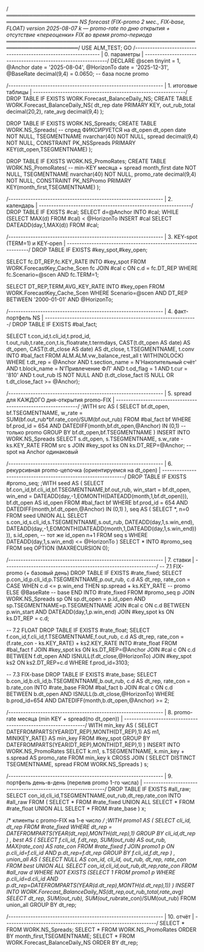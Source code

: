 /*═════════════════════════════════════════════════════════════════════
  NS forecast (FIX-promo 2 мес., FIX-base, FLOAT)
  version 2025-08-07 k — promo-rate по дню открытия + отсутствие
                          «переоценки» FIX во время promo-периода
═════════════════════════════════════════════════════════════════════*/
USE ALM_TEST;
GO
/*---------------------------------------------------------------*
 | 0. параметры                                                  |
 *--------------------------------------------------------------*/
DECLARE
    @scen      tinyint      = 1,
    @Anchor    date         = '2025-08-04',
    @HorizonTo date         = '2025-12-31',
    @BaseRate  decimal(9,4) = 0.0650;        -- база после promo

/*---------------------------------------------------------------*
 | 1. итоговые таблицы                                           |
 *--------------------------------------------------------------*/
DROP TABLE IF EXISTS WORK.Forecast_BalanceDaily_NS;
CREATE TABLE WORK.Forecast_BalanceDaily_NS(
  dt_rep date PRIMARY KEY,
  out_rub_total decimal(20,2),
  rate_avg      decimal(9,4)
);

DROP TABLE IF EXISTS WORK.NS_Spreads;
CREATE TABLE WORK.NS_Spreads(               -- спред ФИКСИРУЕТСЯ на dt_open
  dt_open      date         NOT NULL,
  TSEGMENTNAME nvarchar(40) NOT NULL,
  spread       decimal(9,4) NOT NULL,
  CONSTRAINT PK_NSSpreads PRIMARY KEY(dt_open,TSEGMENTNAME)
);

DROP TABLE IF EXISTS WORK.NS_PromoRates;
CREATE TABLE WORK.NS_PromoRates(            -- min-KEY месяца + spread
  month_first  date         NOT NULL,
  TSEGMENTNAME nvarchar(40) NOT NULL,
  promo_rate   decimal(9,4) NOT NULL,
  CONSTRAINT PK_NSPromo PRIMARY KEY(month_first,TSEGMENTNAME)
);

/*---------------------------------------------------------------*
 | 2. календарь                                                  |
 *--------------------------------------------------------------*/
DROP TABLE IF EXISTS #cal;
SELECT d=@Anchor INTO #cal;
WHILE (SELECT MAX(d) FROM #cal) < @HorizonTo
      INSERT #cal SELECT DATEADD(day,1,MAX(d)) FROM #cal;

/*---------------------------------------------------------------*
 | 3. KEY-spot (TERM=1) и KEY-open                              |
 *--------------------------------------------------------------*/
DROP TABLE IF EXISTS #key_spot,#key_open;

SELECT fc.DT_REP,fc.KEY_RATE
INTO   #key_spot
FROM   WORK.ForecastKey_Cache_Scen fc
JOIN   #cal c ON c.d = fc.DT_REP
WHERE  fc.Scenario=@scen AND fc.TERM=1;

SELECT DT_REP,TERM,AVG_KEY_RATE
INTO   #key_open
FROM   WORK.ForecastKey_Cache_Scen
WHERE  Scenario=@scen
  AND  DT_REP BETWEEN '2000-01-01' AND @HorizonTo;

/*---------------------------------------------------------------*
 | 4. факт-портфель NS                                          |
 *--------------------------------------------------------------*/
DROP TABLE IF EXISTS #bal_fact;

SELECT t.con_id,t.cli_id,t.prod_id,
       t.out_rub,t.rate_con,t.is_floatrate,t.termdays,
       CAST(t.dt_open  AS date) AS dt_open,
       CAST(t.dt_close AS date) AS dt_close,
       t.TSEGMENTNAME,
       t.conv
INTO   #bal_fact
FROM   ALM.ALM.vw_balance_rest_all t WITH(NOLOCK)
WHERE  t.dt_rep = @Anchor
  AND  t.section_name = N'Накопительный счёт'
  AND  t.block_name   = N'Привлечение ФЛ'
  AND  t.od_flag      = 1
  AND  t.cur          = '810'
  AND  t.out_rub IS NOT NULL
  AND (t.dt_close_fact IS NULL OR t.dt_close_fact >= @Anchor);

/*---------------------------------------------------------------*
 | 5. spread для КАЖДОГО дня-открытия promo-FIX                  |
 *--------------------------------------------------------------*/
;WITH src AS (
      SELECT bf.dt_open,
             bf.TSEGMENTNAME,
             w_rate = SUM(bf.out_rub*bf.rate_con)/SUM(bf.out_rub)
      FROM   #bal_fact bf
      WHERE  bf.prod_id = 654
        AND  DATEDIFF(month,bf.dt_open,@Anchor) IN (0,1)  -- только promo
      GROUP  BY bf.dt_open,bf.TSEGMENTNAME
)
INSERT INTO WORK.NS_Spreads
SELECT s.dt_open,
       s.TSEGMENTNAME,
       s.w_rate - ks.KEY_RATE
FROM   src s
JOIN   #key_spot ks ON ks.DT_REP=@Anchor;  -- spot на Anchor одинаковый

/*---------------------------------------------------------------*
 | 6. рекурсивная promo-цепочка (ориентируемся на dt_open)       |
 *--------------------------------------------------------------*/
DROP TABLE IF EXISTS #promo_seq;
;WITH seed AS (
      SELECT bf.con_id,bf.cli_id,bf.TSEGMENTNAME,bf.out_rub,
             win_start = bf.dt_open,
             win_end   = DATEADD(day,-1,EOMONTH(DATEADD(month,1,bf.dt_open))),
             bf.dt_open                                  AS id_open
      FROM   #bal_fact bf
      WHERE  bf.prod_id = 654
        AND  DATEDIFF(month,bf.dt_open,@Anchor) IN (0,1)
), seq AS (
      SELECT *, n=0 FROM seed
      UNION ALL
      SELECT s.con_id,s.cli_id,s.TSEGMENTNAME,s.out_rub,
             DATEADD(day,1,s.win_end),
             DATEADD(day,-1,EOMONTH(DATEADD(month,1,DATEADD(day,1,s.win_end)))),
             s.id_open,                                      -- тот же id_open
             n+1
      FROM   seq s
      WHERE  DATEADD(day,1,s.win_end) <= @HorizonTo
)
SELECT * INTO #promo_seq FROM seq OPTION (MAXRECURSION 0);

/*---------------------------------------------------------------*
 | 7. ставки                                                     |
 *--------------------------------------------------------------*/
-- 7.1 FIX-promo (+ базовый день)
DROP TABLE IF EXISTS #rate_fixed;
SELECT p.con_id,p.cli_id,p.TSEGMENTNAME,p.out_rub,
       c.d AS dt_rep,
       rate_con = CASE
                     WHEN c.d <= p.win_end
                          THEN sp.spread + ks.KEY_RATE   -- promo
                     ELSE @BaseRate                      -- base
                  END
INTO   #rate_fixed
FROM   #promo_seq p
JOIN   WORK.NS_Spreads sp
       ON sp.dt_open = p.id_open AND sp.TSEGMENTNAME=p.TSEGMENTNAME
JOIN   #cal  c  ON c.d BETWEEN p.win_start AND DATEADD(day,1,p.win_end)
JOIN   #key_spot ks ON ks.DT_REP = c.d;

-- 7.2 FLOAT
DROP TABLE IF EXISTS #rate_float;
SELECT f.con_id,f.cli_id,f.TSEGMENTNAME,f.out_rub,
       c.d AS dt_rep,
       rate_con = (f.rate_con - ks.KEY_RATE) + ks2.KEY_RATE
INTO   #rate_float
FROM   #bal_fact f
JOIN   #key_spot ks  ON ks.DT_REP=@Anchor
JOIN   #cal      c   ON c.d BETWEEN f.dt_open AND ISNULL(f.dt_close,@HorizonTo)
JOIN   #key_spot ks2 ON ks2.DT_REP=c.d
WHERE  f.prod_id=3103;

-- 7.3 FIX-base
DROP TABLE IF EXISTS #rate_base;
SELECT b.con_id,b.cli_id,b.TSEGMENTNAME,b.out_rub,
       c.d AS dt_rep,
       rate_con = b.rate_con
INTO   #rate_base
FROM   #bal_fact b
JOIN   #cal c ON c.d BETWEEN b.dt_open AND ISNULL(b.dt_close,@HorizonTo)
WHERE  b.prod_id=654
  AND  DATEDIFF(month,b.dt_open,@Anchor) >= 2;

/*---------------------------------------------------------------*
 | 8. promo-rate месяца (min KEY + spread(по dt_open))           |
 *--------------------------------------------------------------*/
WITH min_key AS (
      SELECT DATEFROMPARTS(YEAR(DT_REP),MONTH(DT_REP),1) AS m1,
             MIN(KEY_RATE) AS min_key
      FROM   #key_spot
      GROUP  BY DATEFROMPARTS(YEAR(DT_REP),MONTH(DT_REP),1)
)
INSERT INTO WORK.NS_PromoRates
SELECT k.m1,
       s.TSEGMENTNAME,
       k.min_key + s.spread  AS promo_rate
FROM   min_key k
CROSS  JOIN (
       SELECT DISTINCT TSEGMENTNAME, spread
       FROM   WORK.NS_Spreads ) s;

/*---------------------------------------------------------------*
 | 9. портфель день-в-день (перелив promo 1-го числа)            |
 *--------------------------------------------------------------*/
DROP TABLE IF EXISTS #all_raw;
SELECT con_id,cli_id,TSEGMENTNAME,out_rub,dt_rep,rate_con
INTO   #all_raw
FROM (
      SELECT * FROM #rate_fixed
      UNION ALL SELECT * FROM #rate_float
      UNION ALL SELECT * FROM #rate_base ) x;

/* клиенты с promo-FIX на 1-е число */
;WITH promo1 AS (
      SELECT cli_id, dt_rep
      FROM   #rate_fixed
      WHERE  dt_rep = DATEFROMPARTS(YEAR(dt_rep),MONTH(dt_rep),1)
      GROUP  BY cli_id,dt_rep
)
, best AS (
      SELECT f.cli_id,
             f.dt_rep,
             SUM(out_rub)          AS out_rub,
             MAX(rate_con)         AS rate_con
      FROM   #rate_fixed f
      JOIN   promo1 p ON p.cli_id=f.cli_id AND p.dt_rep=f.dt_rep
      GROUP  BY f.cli_id,f.dt_rep
)
, union_all AS (
      SELECT NULL AS con_id, cli_id, out_rub, dt_rep, rate_con FROM best
      UNION ALL
      SELECT con_id,cli_id,out_rub,dt_rep,rate_con
      FROM   #all_raw d
      WHERE  NOT EXISTS (SELECT 1
                         FROM promo1 p
                         WHERE p.cli_id=d.cli_id
                           AND p.dt_rep=DATEFROMPARTS(YEAR(d.dt_rep),MONTH(d.dt_rep),1))
)
INSERT INTO WORK.Forecast_BalanceDaily_NS(dt_rep,out_rub_total,rate_avg)
SELECT  dt_rep,
        SUM(out_rub),
        SUM(out_rub*rate_con)/SUM(out_rub)
FROM    union_all
GROUP  BY dt_rep;

/*---------------------------------------------------------------*
 | 10. отчёт                                                     |
 *--------------------------------------------------------------*/
SELECT * FROM WORK.NS_Spreads;
SELECT * FROM WORK.NS_PromoRates ORDER BY month_first,TSEGMENTNAME;
SELECT * FROM WORK.Forecast_BalanceDaily_NS ORDER BY dt_rep;
